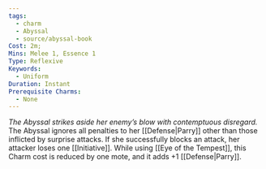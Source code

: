 ```yaml
---
tags:
  - charm
  - Abyssal
  - source/abyssal-book
Cost: 2m; 
Mins: Melee 1, Essence 1
Type: Reflexive
Keywords:
  - Uniform
Duration: Instant
Prerequisite Charms:
  - None
---
```

*The Abyssal strikes aside her enemy’s blow with contemptuous disregard.*
The Abyssal ignores all penalties to her [[Defense|Parry]] other than those inflicted by surprise attacks. If she successfully blocks an attack, her attacker loses one [[Initiative]].
While using [[Eye of the Tempest]], this Charm cost is reduced by one mote, and it adds +1 [[Defense|Parry]].